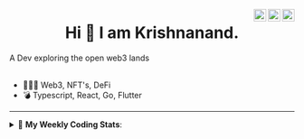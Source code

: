 <a href="https://twitter.com/incrypto32" target="_blank" rel="nofollow"><img align="right" alt="Pratik's Twitter" width="22px" src="https://cdn.jsdelivr.net/npm/simple-icons@v3/icons/twitter.svg" /></a><a href="https://www.linkedin.com/in/incrypto32" target="_blank" rel="nofollow"><img align="right" alt="Pratik's Linkdein" width="22px" src="https://cdn.jsdelivr.net/npm/simple-icons@v3/icons/linkedin.svg" /></a><a href="https://www.instagram.com/incrypto32" target="_blank" rel="nofollow"><img align="right" alt="Insta" width="22px" src="https://cdn.jsdelivr.net/npm/simple-icons@v3/icons/instagram.svg" /></a>

<center><h1> Hi 👋 I am Krishnanand. </h1></center>
A Dev exploring the open web3 lands

 <br /> 
 <br /> 

 
- 👨🏽‍💻  Web3, NFT's, DeFi
- 💣  Typescript, React, Go, Flutter
<!-- - 🌐 Visit my [porfolio website](https://incrypt32.github.io/) for complete background and contact. -->


---


<details> 
 <summary>🤖 <b>My Weekly Coding Stats</b>: </summary>
<br>

<!--START_SECTION:waka-->

```text
Rust         1 hr 21 mins    █████████████████░░░░░░░░   68.31 %
JSON         13 mins         ███░░░░░░░░░░░░░░░░░░░░░░   11.63 %
YAML         11 mins         ██▒░░░░░░░░░░░░░░░░░░░░░░   09.23 %
TypeScript   4 mins          █░░░░░░░░░░░░░░░░░░░░░░░░   03.94 %
Other        4 mins          █░░░░░░░░░░░░░░░░░░░░░░░░   03.59 %
```

<!--END_SECTION:waka-->

</details>


